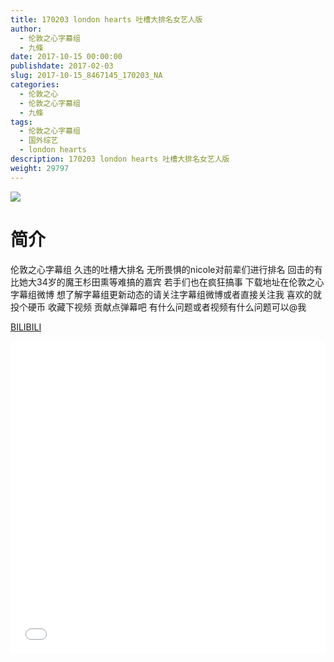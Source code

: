 ```yaml
---
title: 170203 london hearts 吐槽大排名女艺人版
author: 
  - 伦敦之心字幕组
  - 九條
date: 2017-10-15 00:00:00
publishdate: 2017-02-03
slug: 2017-10-15_8467145_170203_NA
categories: 
  - 伦敦之心
  - 伦敦之心字幕组
  - 九條
tags: 
  - 伦敦之心字幕组
  - 国外综艺
  - london hearts
description: 170203 london hearts 吐槽大排名女艺人版
weight: 29797
---
```


![](https://i.imgur.com/SZYIyTw.jpg)

# 简介  
伦敦之心字幕组 久违的吐槽大排名 无所畏惧的nicole对前辈们进行排名 回击的有比她大34岁的魔王杉田熏等难搞的嘉宾 若手们也在疯狂搞事 下载地址在伦敦之心字幕组微博 想了解字幕组更新动态的请关注字幕组微博或者直接关注我 喜欢的就投个硬币 收藏下视频 贡献点弹幕吧
有什么问题或者视频有什么问题可以@我

  [BILIBILI](https://www.bilibili.com/video/av8467145/)


  <iframe src="//www.bilibili.com/html/html5player.html?cid=13945216&aid=8467145" width="100%" height="500" frameborder="0" allowfullscreen="allowfullscreen"></iframe>
